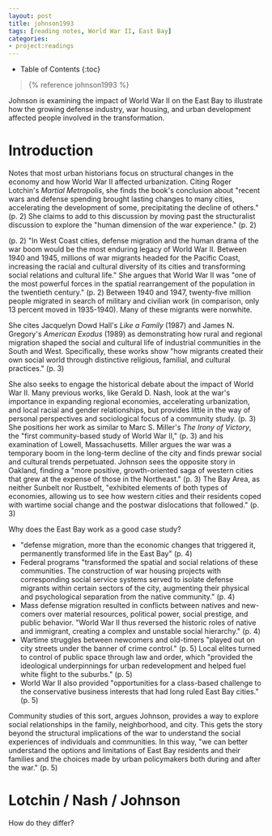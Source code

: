 ```yaml
---
layout: post
title: johnson1993
tags: [reading notes, World War II, East Bay]
categories:
- project:readings
---
```

* Table of Contents
{:toc}

> {% reference johnson1993 %}

Johnson is examining the impact of World War II on the East Bay to illustrate how the growing defense industry, war housing, and urban development affected people involved in the transformation.

Introduction
============

Notes that most urban historians focus on structural changes in the economy and how World War II affected urbanization. Citing Roger Lotchin's *Martial Metropolis*, she finds the book's conclusion about "recent wars and defense spending brought lasting changes to many cities, accelerating the development of some, precipitating the decline of others." (p. 2) She claims to add to this discussion by moving past the structuralist discussion to explore the "human dimension of the war experience." (p. 2)

(p. 2) "In West Coast cities, defense migration and the human drama of the war boom would be the most enduring legacy of World War II. Between 1940 and 1945, millions of war migrants headed for the Pacific Coast, increasing the racial and cultural diversity of its cities and transforming social relations and cultural life." She argues that World War II was "one of the most powerful forces in the spatial rearrangement of the population in the twentieth century." (p. 2) Between 1940 and 1947, twenty-five million people migrated in search of military and civilian work (in comparison, only 13 percent moved in 1935-1940). Many of these migrants were nonwhite.

She cites Jacquelyn Dowd Hall's *Like a Family* (1987) and James N. Gregory's *American Exodus* (1989) as demonstrating how rural and regional migration shaped the social and cultural life of industrial communities in the South and West. Specifically, these works show "how migrants created their own social world through distinctive religious, familial, and cultural practices." (p. 3)

She also seeks to engage the historical debate about the impact of World War II. Many previous works, like Gerald D. Nash, look at the war's importance in expanding regional economies, accelerating urbanization, and local racial and gender relationships, but provides little in the way of personal perspectives and sociological focus of a community study. (p. 3) She positions her work as similar to Marc S. Miller's *The Irony of Victory*, the "first community-based study of World War II," (p. 3) and his examination of Lowell, Massachusetts. Miller argues the war was a temporary boom in the long-term decline of the city and finds prewar social and cultural trends perpetuated. Johnson sees the opposite story in Oakland, finding a "more positive, growth-oriented saga of western cities that grew at the expense of those in the Northeast." (p. 3) The Bay Area, as neither Sunbelt nor Rustbelt, "exhibited elements of both types of economies, allowing us to see how western cities and their residents coped with wartime social change and the postwar dislocations that followed." (p. 3)

Why does the East Bay work as a good case study?

- "defense migration, more than the economic changes that triggered it, permanently transformed life in the East Bay" (p. 4)
- Federal programs "transformed the spatial and social relations of these communities. The construction of war housing projects with corresponding social service systems served to isolate defense migrants within certain sectors of the city, augmenting their physical and psychological separation from the native community." (p. 4)
- Mass defense migration resulted in conflicts between natives and new-comers over material resources, political power, social prestige, and public behavior. "World War II thus reversed the historic roles of native and immigrant, creating a complex and unstable social hierarchy." (p. 4)
- Wartime struggles between newcomers and old-timers "played out on city streets under the banner of crime control." (p. 5) Local elites turned to control of public space through law and order, which "provided the ideological underpinnings for urban redevelopment and helped fuel white flight to the suburbs." (p. 5)
- World War II also provided "opportunities for a class-based challenge to the conservative business interests that had long ruled East Bay cities." (p. 5)

Community studies of this sort, argues Johnson, provides a way to explore social relationships in the family, neighborhood, and city. This gets the story beyond the structural implications of the war to understand the social experiences of individuals and communities. In this way, "we can better understand the options and limitations of East Bay residents and their families and the choices made by urban policymakers both during and after the war." (p. 5)

Lotchin / Nash / Johnson
========================

How do they differ?
